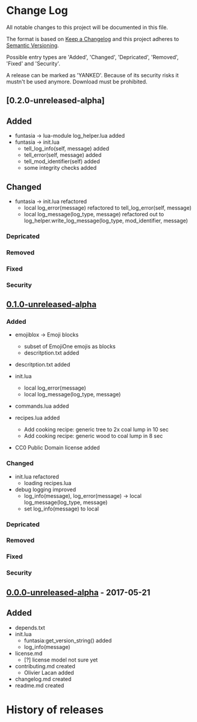 <!--
[//]: # (project_name = 'funTasia BloX World')
[//]: # (project_alias = 'funtasia')
[//]: # (file_name = 'changelog')
[//]: # (file_extension = 'md')
[//]: # (file_format = 'markdown')
[//]: # (file_version = {major_version = 0, minor_version = 0, patch_version = 0, suffix_version = {'unreleased', 'alpha'}})
[//]: # [!] File version numbers have to match with that release version number where the file was last amended
[//]: # (author = {surname = 'Christian', lastname = 'Trant'})
[//]: # (date_of_creation = {day = 21, month = 05, year = 2017})
[//]: # (date_of_last_change = {day = 23, month = 05, year = 2017})
[//]: # (license = 'CC0')
-->
# Change Log
All notable changes to this project will be documented in this file.

The format is based on [Keep a Changelog](http://keepachangelog.com/)
and this project adheres to [Semantic Versioning](http://semver.org/).

Possible entry types are 'Added', 'Changed', 'Depricated', 'Removed', 'Fixed' and 'Security'.

A release can be marked as 'YANKED'. Because of its security risks it mustn't be used anymore. Download must be prohibited.
## [0.2.0-unreleased-alpha] <!-- (YANKED) -->
## Added
- funtasia -> lua-module log_helper.lua added
- funtasia -> init.lua
  - tell_log_info(self, message) added
  - tell_error(self, message) added
  - tell_mod_identifier(self) added
  - some integrity checks added
## Changed
- funtasia -> init.lua refactored
  - local log_error(message) refactored to tell_log_error(self, message)
  - local log_message(log_type, message) refactored out to log_helper.write_log_message(log_type, mod_identifier, message)
### Depricated

### Removed

### Fixed

### Security

  ## [0.1.0-unreleased-alpha] <!-- (YANKED) -->

### Added
- emojiblox -> Emoji blocks
  - subset of EmojiOne emojis as blocks
  - descritption.txt added
- descritption.txt added
- init.lua
  - local log_error(message)
  - local log_message(log_type, message)
- commands.lua added

- recipes.lua added
  - Add cooking recipe: generic tree to 2x coal lump in 10 sec
  - Add cooking recipe: generic wood to coal lump in 8 sec
- CC0 Public Domain license added
### Changed
- init.lua refactored
  - loading recipes.lua
- debug logging improved 
  - log_info(message), log_error(message) -> local log_message(log_type, message)
  - set log_info(message) to local
### Depricated

### Removed

### Fixed

### Security

## [0.0.0-unreleased-alpha] - 2017-05-21 <!-- ([YANKED]) -->

## Added
- depends.txt
- init.lua
  - funtasia:get_version_string() added
  - log_info(message)
- license.md
  - [?] license model not sure yet
- contributing.md created
  - Olivier Lacan added
- changelog.md created
- readme.md created

# History of releases
[0.1.0-unreleased-alpha]: local
[0.0.0-unreleased-alpha]: local
